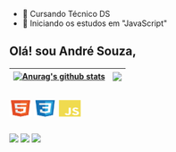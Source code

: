 - 📖 Cursando Técnico DS
- 🌱 Iniciando os estudos em "JavaScript"

## Olá! sou André Souza,
  | <a href="https://github.com/AnSouzam/github-readme-stats"><img align="center" src="https://github-readme-stats.vercel.app/api?username=AnSouzam&show_icons=true&include_all_commits=true&theme=noctis_minimus&hide_border=true" alt="Anurag's github stats" /></a> |<a href="https://github.com/AnSouzam/github-readme-stats"><img align="center" src="https://github-readme-stats.vercel.app/api/top-langs/?username=AnSouzam&layout=compact&theme=noctis_minimus&hide_border=true" /></a> |
| ------------- | ------------- |
  
<div style="display: inline_block"><br>
  <img align="center" alt="Rafa-Js" height="30" width="40" src="https://raw.githubusercontent.com/devicons/devicon/master/icons/html5/html5-original.svg">
  <img align="center" alt="Rafa-CSS" height="30" width="40" src="https://raw.githubusercontent.com/devicons/devicon/master/icons/css3/css3-original.svg">
  <img align="center" alt="Rafa-Js" height="30" width="40" src="https://raw.githubusercontent.com/devicons/devicon/master/icons/javascript/javascript-plain.svg">
</div>  
  
  ##
 
<div> 
  <a href="https://instagram.com/andsouzam" target="_blank"><img src="https://img.shields.io/badge/-Instagram-%23E4405F?style=for-the-badge&logo=instagram&logoColor=white" target="_blank"></a>
  <a href = "mailto:andsouza50@gmail.com"><img src="https://img.shields.io/badge/-Gmail-%23333?style=for-the-badge&logo=gmail&logoColor=white" target="_blank"></a>
  <a href="https://www.linkedin.com/in/andre-m-15a8b31a2/" target="_blank"><img src="https://img.shields.io/badge/-LinkedIn-%230077B5?style=for-the-badge&logo=linkedin&logoColor=white" target="_blank"></a> 
</div>
